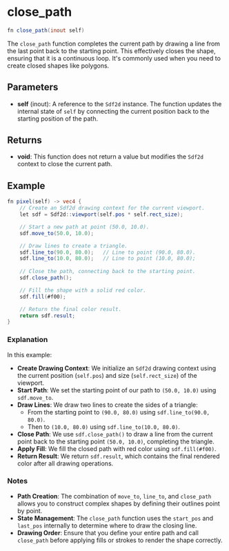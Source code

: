 # close_path

```glsl
fn close_path(inout self)
```

The `close_path` function completes the current path by drawing a line from the last point back to the starting point. This effectively closes the shape, ensuring that it is a continuous loop. It's commonly used when you need to create closed shapes like polygons.

## Parameters

- **self** (inout): A reference to the `Sdf2d` instance. The function updates the internal state of `self` by connecting the current position back to the starting position of the path.

## Returns

- **void**: This function does not return a value but modifies the `Sdf2d` context to close the current path.

## Example

```glsl
fn pixel(self) -> vec4 {
    // Create an Sdf2d drawing context for the current viewport.
    let sdf = Sdf2d::viewport(self.pos * self.rect_size);

    // Start a new path at point (50.0, 10.0).
    sdf.move_to(50.0, 10.0);

    // Draw lines to create a triangle.
    sdf.line_to(90.0, 80.0);   // Line to point (90.0, 80.0).
    sdf.line_to(10.0, 80.0);   // Line to point (10.0, 80.0);
    
    // Close the path, connecting back to the starting point.
    sdf.close_path();

    // Fill the shape with a solid red color.
    sdf.fill(#f00);

    // Return the final color result.
    return sdf.result;
}
```

### Explanation

In this example:

- **Create Drawing Context**: We initialize an `Sdf2d` drawing context using the current position (`self.pos`) and size (`self.rect_size`) of the viewport.
- **Start Path**: We set the starting point of our path to `(50.0, 10.0)` using `sdf.move_to`.
- **Draw Lines**: We draw two lines to create the sides of a triangle:
  - From the starting point to `(90.0, 80.0)` using `sdf.line_to(90.0, 80.0)`.
  - Then to `(10.0, 80.0)` using `sdf.line_to(10.0, 80.0)`.
- **Close Path**: We use `sdf.close_path()` to draw a line from the current point back to the starting point `(50.0, 10.0)`, completing the triangle.
- **Apply Fill**: We fill the closed path with red color using `sdf.fill(#f00)`.
- **Return Result**: We return `sdf.result`, which contains the final rendered color after all drawing operations.

### Notes

- **Path Creation**: The combination of `move_to`, `line_to`, and `close_path` allows you to construct complex shapes by defining their outlines point by point.
- **State Management**: The `close_path` function uses the `start_pos` and `last_pos` internally to determine where to draw the closing line.
- **Drawing Order**: Ensure that you define your entire path and call `close_path` before applying fills or strokes to render the shape correctly.
